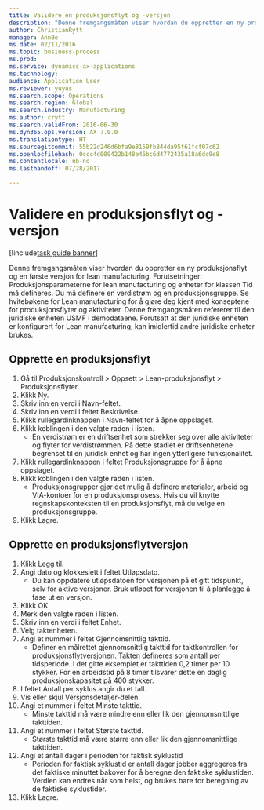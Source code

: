 ```yaml
--- 
title: Validere en produksjonsflyt og -versjon
description: "Denne fremgangsmåten viser hvordan du oppretter en ny produksjonsflyt og en første versjon for lean manufacturing."
author: ChristianRytt
manager: AnnBe
ms.date: 02/11/2016
ms.topic: business-process
ms.prod: 
ms.service: dynamics-ax-applications
ms.technology: 
audience: Application User
ms.reviewer: yuyus
ms.search.scope: Operations
ms.search.region: Global
ms.search.industry: Manufacturing
ms.author: crytt
ms.search.validFrom: 2016-06-30
ms.dyn365.ops.version: AX 7.0.0
ms.translationtype: HT
ms.sourcegitcommit: 55b22d246d6bfa9e8159fb844da95f61fcf07c62
ms.openlocfilehash: 0ccc4d009422b148e46bc6d4772435a18a6dc9e8
ms.contentlocale: nb-no
ms.lasthandoff: 07/28/2017

---
```

# <a name="validate-a-production-flow-and-version"></a>Validere en produksjonsflyt og -versjon

[!include[task guide banner](../../includes/task-guide-banner.md)]

Denne fremgangsmåten viser hvordan du oppretter en ny produksjonsflyt og en første versjon for lean manufacturing. Forutsetninger: Produksjonsparameterne for lean manufacturing og enheter for klassen Tid må defineres. Du må definere en verdistrøm og en produksjonsgruppe. Se hvitebøkene for Lean manufacturing for å gjøre deg kjent med konseptene for produksjonsflyter og aktiviteter. Denne fremgangsmåten refererer til den juridiske enheten USMF i demodataene. Forutsatt at den juridiske enheten er konfigurert for Lean manufacturing, kan imidlertid andre juridiske enheter brukes.


## <a name="create-a-production-flow"></a>Opprette en produksjonsflyt
1. Gå til Produksjonskontroll > Oppsett > Lean-produksjonsflyt > Produksjonsflyter.
2. Klikk Ny.
3. Skriv inn en verdi i Navn-feltet.
4. Skriv inn en verdi i feltet Beskrivelse.
5. Klikk rullegardinknappen i Navn-feltet for å åpne oppslaget.
6. Klikk koblingen i den valgte raden i listen.
    * En verdistrøm er en driftsenhet som strekker seg over alle aktiviteter og flyter for verdistrømmen.   På dette stadiet er driftsenhetene begrenset til en juridisk enhet og har ingen ytterligere funksjonalitet.  
7. Klikk rullegardinknappen i feltet Produksjonsgruppe for å åpne oppslaget.
8. Klikk koblingen i den valgte raden i listen.
    * Produksjonsgrupper gjør det mulig å definere materialer, arbeid og VIA-kontoer for en produksjonsprosess. Hvis du vil knytte regnskapskonteksten til en produksjonsflyt, må du velge en produksjonsgruppe.  
9. Klikk Lagre.

## <a name="create-a-production-flow-version"></a>Opprette en produksjonsflytversjon
1. Klikk Legg til.
2. Angi dato og klokkeslett i feltet Utløpsdato.
    * Du kan oppdatere utløpsdatoen for versjonen på et gitt tidspunkt, selv for aktive versjoner. Bruk utløpet for versjonen til å planlegge å fase ut en versjon.  
3. Klikk OK.
4. Merk den valgte raden i listen.
5. Skriv inn en verdi i feltet Enhet.
6. Velg taktenheten.
7. Angi et nummer i feltet Gjennomsnittlig takttid.
    * Definer en målrettet gjennomsnittlig takttid for taktkontrollen for produksjonsflytversjonen.   Takten defineres som antall per tidsperiode.  I det gitte eksemplet er takttiden 0,2 timer per 10 stykker. For en arbeidstid på 8 timer tilsvarer dette en daglig produksjonskapasitet på 400 stykker.  
8. I feltet Antall per syklus angir du et tall.
9. Vis eller skjul Versjonsdetaljer-delen.
10. Angi et nummer i feltet Minste takttid.
    * Minste takttid må være mindre enn eller lik den gjennomsnittlige takttiden.  
11. Angi et nummer i feltet Største takttid.
    * Største takttid må være større enn eller lik den gjennomsnittlige takttiden.  
12. Angi et antall dager i perioden for faktisk syklustid
    * Perioden for faktisk syklustid er antall dager jobber aggregeres fra det faktiske minuttet bakover for å beregne den faktiske syklustiden. Verdien kan endres når som helst, og brukes bare for beregning av de faktiske syklustider.  
13. Klikk Lagre.


